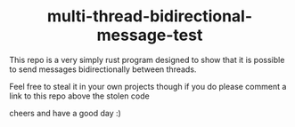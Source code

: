 
<div align="center">
  <h1>multi-thread-bidirectional-message-test</h1>
</div>
  
This repo is a very simply rust program designed to show that it is possible to send messages bidirectionally between threads.

Feel free to steal it in your own projects though if you do please comment a link to this repo above the stolen code

cheers and have a good day :)
